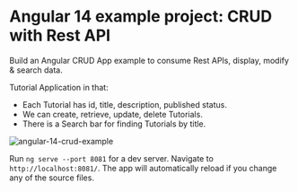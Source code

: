 # Angular 14 example project: CRUD with Rest API

Build an Angular CRUD App example to consume Rest APIs, display, modify & search data.

Tutorial Application in that:
- Each Tutorial has id, title, description, published status.
- We can create, retrieve, update, delete Tutorials.
- There is a Search bar for finding Tutorials by title.

![angular-14-crud-example](angular-14-crud-example.png)

Run `ng serve --port 8081` for a dev server. Navigate to `http://localhost:8081/`. The app will automatically reload if you change any of the source files.